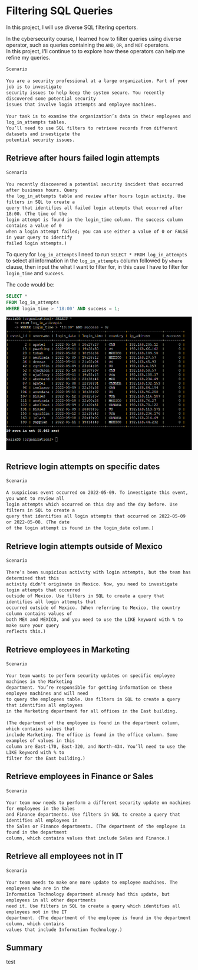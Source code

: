 # Filtering SQL Queries
 In this project, I will use diverse SQL filtering opertors.

 In the cybersecurity course, I learned how to filter queries using diverse operator, such as queries containing the `AND`, `OR`, and `NOT` operators.<br>
 In this project, I'll continue to to explore how these operators can help me refine my queries.



~~~ 
Scenario
 
You are a security professional at a large organization. Part of your job is to investigate 
security issues to help keep the system secure. You recently discovered some potential security 
issues that involve login attempts and employee machines.

Your task is to examine the organization’s data in their employees and log_in_attempts tables. 
You’ll need to use SQL filters to retrieve records from different datasets and investigate the 
potential security issues. 
~~~


## Retrieve after hours failed login attempts

~~~
Scenario

You recently discovered a potential security incident that occurred after business hours. Query 
the log_in_attempts table and review after hours login activity. Use filters in SQL to create a 
query that identifies all failed login attempts that occurred after 18:00. (The time of the 
login attempt is found in the login_time column. The success column contains a value of 0
when a login attempt failed; you can use either a value of 0 or FALSE in your query to identify 
failed login attempts.)
~~~

To query for `log_in_attempts` I need to run `SELECT * FROM log_in_attempts` to select all information in the `log_in_attempts` column followed by `where` clause, then input the what I want to filter for, in this case I have to filter for `login_time` and `success`.

The code would be:
```sql
SELECT *
FROM log_in_attempts
WHERE login_time > '18:00' AND success = 1;
```
<img src="images/code1.png">


## Retrieve login attempts on specific dates


~~~nocode
Scenario

A suspicious event occurred on 2022-05-09. To investigate this event, you want to review all 
login attempts which occurred on this day and the day before. Use filters in SQL to create a 
query that identifies all login attempts that occurred on 2022-05-09 or 2022-05-08. (The date 
of the login attempt is found in the login_date column.)
~~~

## Retrieve login attempts outside of Mexico
~~~
Scenario

There’s been suspicious activity with login attempts, but the team has determined that this 
activity didn't originate in Mexico. Now, you need to investigate login attempts that occurred 
outside of Mexico. Use filters in SQL to create a query that identifies all login attempts that 
occurred outside of Mexico. (When referring to Mexico, the country column contains values of 
both MEX and MEXICO, and you need to use the LIKE keyword with % to make sure your query 
reflects this.)
~~~


## Retrieve employees in Marketing
~~~
Scenario

Your team wants to perform security updates on specific employee machines in the Marketing 
department. You’re responsible for getting information on these employee machines and will need 
to query the employees table. Use filters in SQL to create a query that identifies all employees 
in the Marketing department for all offices in the East building.

(The department of the employee is found in the department column, which contains values that 
include Marketing. The office is found in the office column. Some examples of values in this 
column are East-170, East-320, and North-434. You’ll need to use the LIKE keyword with % to 
filter for the East building.)
~~~

## Retrieve employees in Finance or Sales

~~~
Scenario

Your team now needs to perform a different security update on machines for employees in the Sales 
and Finance departments. Use filters in SQL to create a query that identifies all employees in 
the Sales or Finance departments. (The department of the employee is found in the department 
column, which contains values that include Sales and Finance.)
~~~

## Retrieve all employees not in IT

~~~
Scenario

Your team needs to make one more update to employee machines. The employees who are in the 
Information Technology department already had this update, but employees in all other departments 
need it. Use filters in SQL to create a query which identifies all employees not in the IT 
department. (The department of the employee is found in the department column, which contains 
values that include Information Technology.)
~~~
## Summary

test